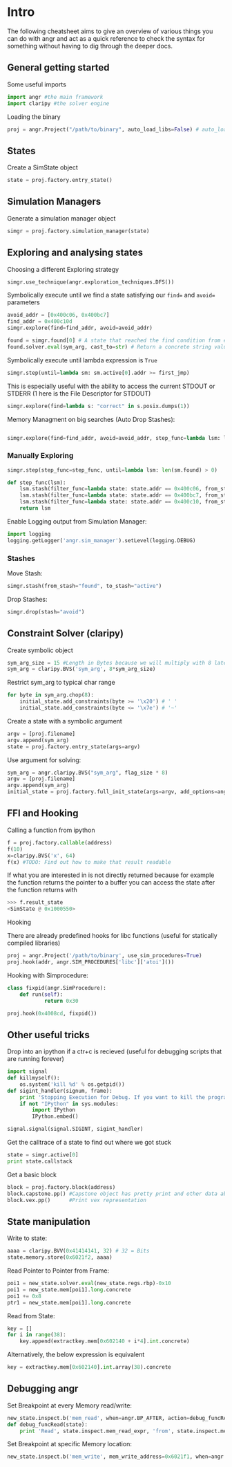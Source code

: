 # Intro

The following cheatsheet aims to give an overview of various things you can do with angr and act as a quick reference to check the syntax for something without having to dig through the deeper docs.

## General getting started

Some useful imports

```python
import angr #the main framework
import claripy #the solver engine
```

Loading the binary
```python
proj = angr.Project("/path/to/binary", auto_load_libs=False) # auto_load_libs False for improved performance
```

## States

Create a SimState object

```python
state = proj.factory.entry_state()
```

## Simulation Managers

Generate a simulation manager object

```python
simgr = proj.factory.simulation_manager(state)
```

## Exploring and analysing states

Choosing a different Exploring strategy

```python
simgr.use_technique(angr.exploration_techniques.DFS())
```
Symbolically execute until we find a state satisfying our `find=` and `avoid=` parameters

```python
avoid_addr = [0x400c06, 0x400bc7]
find_addr = 0x400c10d
simgr.explore(find=find_addr, avoid=avoid_addr)
```

```python
found = simgr.found[0] # A state that reached the find condition from explore
found.solver.eval(sym_arg, cast_to=str) # Return a concrete string value for the sym arg to reach this state
```

Symbolically execute until lambda expression is `True`

```python
simgr.step(until=lambda sm: sm.active[0].addr >= first_jmp)
```

This is especially useful with the ability to access the current STDOUT or STDERR (1 here is the File Descriptor for STDOUT)

```python
simgr.explore(find=lambda s: "correct" in s.posix.dumps(1))
```

Memory Managment on big searches (Auto Drop Stashes):

```python

simgr.explore(find=find_addr, avoid=avoid_addr, step_func=lambda lsm: lsm.drop(stash='avoid'))

```

### Manually Exploring

```python
simgr.step(step_func=step_func, until=lambda lsm: len(sm.found) > 0)

def step_func(lsm):
    lsm.stash(filter_func=lambda state: state.addr == 0x400c06, from_stash='active', to_stash='avoid')
    lsm.stash(filter_func=lambda state: state.addr == 0x400bc7, from_stash='active', to_stash='avoid')
    lsm.stash(filter_func=lambda state: state.addr == 0x400c10, from_stash='active', to_stash='found')
    return lsm
```

Enable Logging output from Simulation Manager:

```python
import logging
logging.getLogger('angr.sim_manager').setLevel(logging.DEBUG)
```

### Stashes

Move Stash:

```python
simgr.stash(from_stash="found", to_stash="active")
```

Drop Stashes:

```python
simgr.drop(stash="avoid")
```

## Constraint Solver (claripy)

Create symbolic object

```python
sym_arg_size = 15 #Length in Bytes because we will multiply with 8 later
sym_arg = claripy.BVS('sym_arg', 8*sym_arg_size)
```

Restrict sym_arg to typical char range

```python
for byte in sym_arg.chop(8):
    initial_state.add_constraints(byte >= '\x20') # ' '
    initial_state.add_constraints(byte <= '\x7e') # '~'
```

Create a state with a symbolic argument

```python
argv = [proj.filename]
argv.append(sym_arg)
state = proj.factory.entry_state(args=argv)
```

Use argument for solving:

```python
sym_arg = angr.claripy.BVS("sym_arg", flag_size * 8)
argv = [proj.filename]
argv.append(sym_arg)
initial_state = proj.factory.full_init_state(args=argv, add_options=angr.options.unicorn, remove_options={angr.options.LAZY_SOLVES})
```

## FFI and Hooking

Calling a function from ipython

```python
f = proj.factory.callable(address)
f(10)
x=claripy.BVS('x', 64)
f(x) #TODO: Find out how to make that result readable
```

If what you are interested in is not directly returned because for example the function returns the pointer to a buffer you can access the state after the function returns with

```python
>>> f.result_state
<SimState @ 0x1000550>
```

Hooking

There are already predefined hooks for libc functions (useful for statically compiled libraries)

```python
proj = angr.Project('/path/to/binary', use_sim_procedures=True)
proj.hook(addr, angr.SIM_PROCEDURES['libc']['atoi']())
```

Hooking with Simprocedure:

```python
class fixpid(angr.SimProcedure):
    def run(self):
            return 0x30

proj.hook(0x4008cd, fixpid())
```

## Other useful tricks

Drop into an ipython if a ctr+c is recieved (useful for debugging scripts that are running forever)

```python
import signal
def killmyself():
    os.system('kill %d' % os.getpid())
def sigint_handler(signum, frame):
    print 'Stopping Execution for Debug. If you want to kill the programm issue: killmyself()'
    if not "IPython" in sys.modules:
        import IPython
        IPython.embed()

signal.signal(signal.SIGINT, sigint_handler)
```

Get the calltrace of a state to find out where we got stuck

```python
state = simgr.active[0]
print state.callstack
```

Get a basic block

```python
block = proj.factory.block(address)
block.capstone.pp() #Capstone object has pretty print and other data about the dissassembly
block.vex.pp()      #Print vex representation
```

## State manipulation

Write to state:

```python
aaaa = claripy.BVV(0x41414141, 32) # 32 = Bits
state.memory.store(0x6021f2, aaaa)
```

Read Pointer to Pointer from Frame:

```python
poi1 = new_state.solver.eval(new_state.regs.rbp)-0x10
poi1 = new_state.mem[poi1].long.concrete
poi1 += 0x8
ptr1 = new_state.mem[poi1].long.concrete
```

Read from State:

```python
key = []
for i in range(38):
    key.append(extractkey.mem[0x602140 + i*4].int.concrete)
```
Alternatively, the below expression is equivalent

```python
key = extractkey.mem[0x602140].int.array(38).concrete
```

## Debugging angr

Set Breakpoint at every Memory read/write:

```python
new_state.inspect.b('mem_read', when=angr.BP_AFTER, action=debug_funcRead)
def debug_funcRead(state):
    print 'Read', state.inspect.mem_read_expr, 'from', state.inspect.mem_read_address
```

Set Breakpoint at specific Memory location:

```python
new_state.inspect.b('mem_write', mem_write_address=0x6021f1, when=angr.BP_AFTER, action=debug_funcWrite)
```

